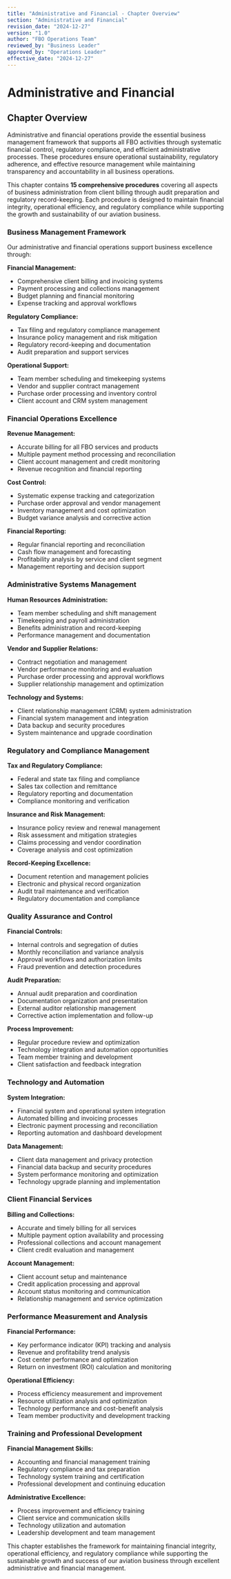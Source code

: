 ```yaml
---
title: "Administrative and Financial - Chapter Overview"
section: "Administrative and Financial"
revision_date: "2024-12-27"
version: "1.0"
author: "FBO Operations Team"
reviewed_by: "Business Leader"
approved_by: "Operations Leader"
effective_date: "2024-12-27"
---
```


# Administrative and Financial

## Chapter Overview

Administrative and financial operations provide the essential business management framework that supports all FBO activities through systematic financial control, regulatory compliance, and efficient administrative processes. These procedures ensure operational sustainability, regulatory adherence, and effective resource management while maintaining transparency and accountability in all business operations.

This chapter contains **15 comprehensive procedures** covering all aspects of business administration from client billing through audit preparation and regulatory record-keeping. Each procedure is designed to maintain financial integrity, operational efficiency, and regulatory compliance while supporting the growth and sustainability of our aviation business.

### Business Management Framework

Our administrative and financial operations support business excellence through:

**Financial Management:**

- Comprehensive client billing and invoicing systems
- Payment processing and collections management
- Budget planning and financial monitoring
- Expense tracking and approval workflows

**Regulatory Compliance:**

- Tax filing and regulatory compliance management
- Insurance policy management and risk mitigation
- Regulatory record-keeping and documentation
- Audit preparation and support services

**Operational Support:**

- Team member scheduling and timekeeping systems
- Vendor and supplier contract management
- Purchase order processing and inventory control
- Client account and CRM system management

### Financial Operations Excellence

**Revenue Management:**

- Accurate billing for all FBO services and products
- Multiple payment method processing and reconciliation
- Client account management and credit monitoring
- Revenue recognition and financial reporting

**Cost Control:**

- Systematic expense tracking and categorization
- Purchase order approval and vendor management
- Inventory management and cost optimization
- Budget variance analysis and corrective action

**Financial Reporting:**

- Regular financial reporting and reconciliation
- Cash flow management and forecasting
- Profitability analysis by service and client segment
- Management reporting and decision support

### Administrative Systems Management

**Human Resources Administration:**

- Team member scheduling and shift management
- Timekeeping and payroll administration
- Benefits administration and record-keeping
- Performance management and documentation

**Vendor and Supplier Relations:**

- Contract negotiation and management
- Vendor performance monitoring and evaluation
- Purchase order processing and approval workflows
- Supplier relationship management and optimization

**Technology and Systems:**

- Client relationship management (CRM) system administration
- Financial system management and integration
- Data backup and security procedures
- System maintenance and upgrade coordination

### Regulatory and Compliance Management

**Tax and Regulatory Compliance:**

- Federal and state tax filing and compliance
- Sales tax collection and remittance
- Regulatory reporting and documentation
- Compliance monitoring and verification

**Insurance and Risk Management:**

- Insurance policy review and renewal management
- Risk assessment and mitigation strategies
- Claims processing and vendor coordination
- Coverage analysis and cost optimization

**Record-Keeping Excellence:**

- Document retention and management policies
- Electronic and physical record organization
- Audit trail maintenance and verification
- Regulatory documentation and compliance

### Quality Assurance and Control

**Financial Controls:**

- Internal controls and segregation of duties
- Monthly reconciliation and variance analysis
- Approval workflows and authorization limits
- Fraud prevention and detection procedures

**Audit Preparation:**

- Annual audit preparation and coordination
- Documentation organization and presentation
- External auditor relationship management
- Corrective action implementation and follow-up

**Process Improvement:**

- Regular procedure review and optimization
- Technology integration and automation opportunities
- Team member training and development
- Client satisfaction and feedback integration

### Technology and Automation

**System Integration:**

- Financial system and operational system integration
- Automated billing and invoicing processes
- Electronic payment processing and reconciliation
- Reporting automation and dashboard development

**Data Management:**

- Client data management and privacy protection
- Financial data backup and security procedures
- System performance monitoring and optimization
- Technology upgrade planning and implementation

### Client Financial Services

**Billing and Collections:**

- Accurate and timely billing for all services
- Multiple payment option availability and processing
- Professional collections and account management
- Client credit evaluation and management

**Account Management:**

- Client account setup and maintenance
- Credit application processing and approval
- Account status monitoring and communication
- Relationship management and service optimization

### Performance Measurement and Analysis

**Financial Performance:**

- Key performance indicator (KPI) tracking and analysis
- Revenue and profitability trend analysis
- Cost center performance and optimization
- Return on investment (ROI) calculation and monitoring

**Operational Efficiency:**

- Process efficiency measurement and improvement
- Resource utilization analysis and optimization
- Technology performance and cost-benefit analysis
- Team member productivity and development tracking

### Training and Professional Development

**Financial Management Skills:**

- Accounting and financial management training
- Regulatory compliance and tax preparation
- Technology system training and certification
- Professional development and continuing education

**Administrative Excellence:**

- Process improvement and efficiency training
- Client service and communication skills
- Technology utilization and automation
- Leadership development and team management

This chapter establishes the framework for maintaining financial integrity, operational efficiency, and regulatory compliance while supporting the sustainable growth and success of our aviation business through excellent administrative and financial management.

<div style="page-break-before: always;"></div>
